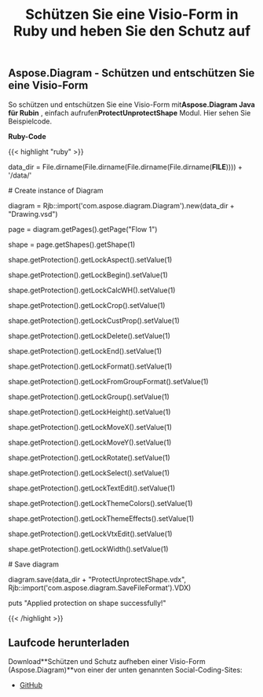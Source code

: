 ﻿---
title: Schützen Sie eine Visio-Form in Ruby und heben Sie den Schutz auf
type: docs
weight: 10
url: /de/java/protect-and-unprotect-a-visio-shape-in-ruby/
---
## **Aspose.Diagram - Schützen und entschützen Sie eine Visio-Form**
 So schützen und entschützen Sie eine Visio-Form mit**Aspose.Diagram Java für Rubin** , einfach aufrufen**ProtectUnprotectShape** Modul. Hier sehen Sie Beispielcode.

**Ruby-Code**

{{< highlight "ruby" >}}

 data_dir = File.dirname(File.dirname(File.dirname(File.dirname(__FILE__)))) + '/data/'

\# Create instance of Diagram

diagram = Rjb::import('com.aspose.diagram.Diagram').new(data_dir + "Drawing.vsd")

page = diagram.getPages().getPage("Flow 1")

shape = page.getShapes().getShape(1)

shape.getProtection().getLockAspect().setValue(1)

shape.getProtection().getLockBegin().setValue(1)

shape.getProtection().getLockCalcWH().setValue(1)

shape.getProtection().getLockCrop().setValue(1)

shape.getProtection().getLockCustProp().setValue(1)

shape.getProtection().getLockDelete().setValue(1)

shape.getProtection().getLockEnd().setValue(1)

shape.getProtection().getLockFormat().setValue(1)

shape.getProtection().getLockFromGroupFormat().setValue(1)

shape.getProtection().getLockGroup().setValue(1)

shape.getProtection().getLockHeight().setValue(1)

shape.getProtection().getLockMoveX().setValue(1)

shape.getProtection().getLockMoveY().setValue(1)

shape.getProtection().getLockRotate().setValue(1)

shape.getProtection().getLockSelect().setValue(1)

shape.getProtection().getLockTextEdit().setValue(1)

shape.getProtection().getLockThemeColors().setValue(1)

shape.getProtection().getLockThemeEffects().setValue(1)

shape.getProtection().getLockVtxEdit().setValue(1)

shape.getProtection().getLockWidth().setValue(1)

\# Save diagram

diagram.save(data_dir + "ProtectUnprotectShape.vdx", Rjb::import('com.aspose.diagram.SaveFileFormat').VDX)

puts "Applied protection on shape successfully!"

{{< /highlight >}}
## **Laufcode herunterladen**
 Download**Schützen und Schutz aufheben einer Visio-Form (Aspose.Diagram)**von einer der unten genannten Social-Coding-Sites:

- [GitHub](https://github.com/asposediagram/Aspose.Diagram-for-Java/blob/master/Plugins/Aspose_Diagram_Java_for_Ruby/lib/asposediagramjava/Protection/protectunprotectshape.rb)
